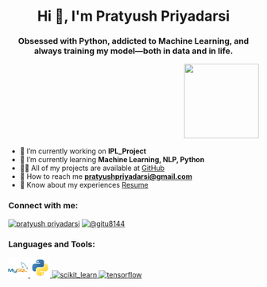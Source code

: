<h1 align="center">Hi 👋, I'm Pratyush Priyadarsi</h1>
<h3 align="center">Obsessed with Python, addicted to Machine Learning, and always training my model—both in data and in life.</h3>

<p align="right">
  <img src="https://media2.giphy.com/media/7NS9RAepPQ0HJ85qJz/giphy.gif?cid=6c09b9529kc2fnxgpw26v9e8jw4rc1ffk396io4ncmkrgdc2&ep=v1_internal_gif_by_id&rid=giphy.gif&ct=g" width="150" height="150" />
</p>

- 🌟 I’m currently working on **IPL_Project**
- 🌱 I’m currently learning **Machine Learning, NLP, Python**
- 👨‍💻 All of my projects are available at [GitHub](https://github.com/Pratyushprat01)
- 📧 How to reach me **pratyushpriyadarsi@gmail.com**
- 📝 Know about my experiences [Resume](https://drive.google.com/file/d/1tgz8dOyDkFSmCEr3JWMuPF3rnyTW-MaJ/view?usp=sharing)

<h3 align="left">Connect with me:</h3>
<p align="left">
<a href="https://linkedin.com/in/pratyush priyadarsi" target="blank"><img align="center" src="https://raw.githubusercontent.com/rahuldkjain/github-profile-readme-generator/master/src/images/icons/Social/linked-in-alt.svg" alt="pratyush priyadarsi" height="30" width="40" /></a>
<a href="https://www.hackerrank.com/@gitu8144" target="blank"><img align="center" src="https://raw.githubusercontent.com/rahuldkjain/github-profile-readme-generator/master/src/images/icons/Social/hackerrank.svg" alt="@gitu8144" height="30" width="40" /></a>
</p>

<h3 align="left">Languages and Tools:</h3>
<p align="left"> 
  <a href="https://www.mysql.com/" target="_blank" rel="noreferrer"> <img src="https://raw.githubusercontent.com/devicons/devicon/master/icons/mysql/mysql-original-wordmark.svg" alt="mysql" width="40" height="40"/> </a> 
  <a href="https://www.python.org" target="_blank" rel="noreferrer"> <img src="https://raw.githubusercontent.com/devicons/devicon/master/icons/python/python-original.svg" alt="python" width="40" height="40"/> </a> 
  <a href="https://scikit-learn.org/" target="_blank" rel="noreferrer"> <img src="https://upload.wikimedia.org/wikipedia/commons/0/05/Scikit_learn_logo_small.svg" alt="scikit_learn" width="40" height="40"/> </a> 
  <a href="https://www.tensorflow.org" target="_blank" rel="noreferrer"> <img src="https://www.vectorlogo.zone/logos/tensorflow/tensorflow-icon.svg" alt="tensorflow" width="40" height="40"/> </a> 
</p>
